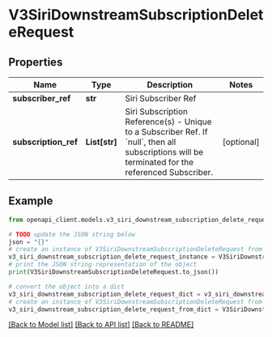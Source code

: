 # V3SiriDownstreamSubscriptionDeleteRequest


## Properties

Name | Type | Description | Notes
------------ | ------------- | ------------- | -------------
**subscriber_ref** | **str** | Siri Subscriber Ref | 
**subscription_ref** | **List[str]** | Siri Subscription Reference(s) - Unique to a Subscriber Ref.  If &#x60;null&#x60;, then all subscriptions will be terminated for the referenced Subscriber. | [optional] 

## Example

```python
from openapi_client.models.v3_siri_downstream_subscription_delete_request import V3SiriDownstreamSubscriptionDeleteRequest

# TODO update the JSON string below
json = "{}"
# create an instance of V3SiriDownstreamSubscriptionDeleteRequest from a JSON string
v3_siri_downstream_subscription_delete_request_instance = V3SiriDownstreamSubscriptionDeleteRequest.from_json(json)
# print the JSON string representation of the object
print(V3SiriDownstreamSubscriptionDeleteRequest.to_json())

# convert the object into a dict
v3_siri_downstream_subscription_delete_request_dict = v3_siri_downstream_subscription_delete_request_instance.to_dict()
# create an instance of V3SiriDownstreamSubscriptionDeleteRequest from a dict
v3_siri_downstream_subscription_delete_request_from_dict = V3SiriDownstreamSubscriptionDeleteRequest.from_dict(v3_siri_downstream_subscription_delete_request_dict)
```
[[Back to Model list]](../README.md#documentation-for-models) [[Back to API list]](../README.md#documentation-for-api-endpoints) [[Back to README]](../README.md)


